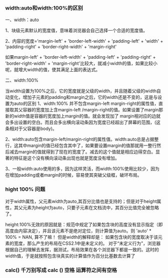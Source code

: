 ### width:auto和width:100%的区别
一、width：auto

 

1、块级元素默认的宽度值，意味着浏览器会自己选择一个合适的宽度值。

2、内容的宽度='margin-left' + 'border-left-width' + 'padding-left' + 'width' + 'padding-right' + 'border-right-width' + 'margin-right'

如果margin-left' + 'border-left-width' + 'padding-left' + 'padding-right' + 'border-right-width' + 'margin-right'比较大，就减小width的值，如果比较小呢，就增大width的值，使其满足上面的表达式。

 

二、width:100%

 

当width设置为100%之后，它的宽度就是父级的width，并且随着父级的width自动变化，增加子元素的padding和margin之后，它的width还是不变的，这是与设置为auto的区别
1、width:100% 并不包含margin-left  margin-right的属性值，直接取其父容器的宽度加上含margin-left /margin-right的值。如果设置了margin那新的width值是容器的宽度加上margin的值。就会发现加了  margin相对应的边就会多出设置的空白。而且会多出横向滚动条因为宽度已经超出了屏幕的范围，(这条相对于父容器是body)。

2、width:auto包含margin-left/margin-right的属性值。width:auto总是占据整行，这其中margin的值已经包含其中了，如果要设置margin的值那就用一整行然后减去margin的值就得到了现在的宽度了。减去的这个值就是相应边得空白。显著的特征是这个没有横向滚动条出现也就是宽度没有增加。

3、一般width:auto使用的多，因为这样灵活，而width:100%使用比较少，因为在增加padding或者margin的时候，容易使其突破父级框，破环布局。


### hight 100% 问题
对于width属性，父元素width为auto,其百分比值也是支持的；但是对于height属性，其父元素为height为auto，只要子元素在文档流中，其百分比值完全被忽略了。

height:100%无效的原因就是：规范中规定了如果包含块的高度没有显示指定（即高度由内容决定），并且该元素不是绝对定位，则计算值为auto。则 'auto' * 100% = NAN, 算不了嘛！
但是width的解释却是： 如果包含块的宽度取决于该元素的宽度，那么产生的布局在CSS2.1中是未定义的。
对于“未定义行为”，浏览器根据自己的理解去发挥，据测试，布局效果在各个浏览器下都是一致的。这时的width值，于是就按照包含块真实的计算值作为百分比基数去计算了


### calc()  千万别写成 calc ()  空格   运算符之间有空格